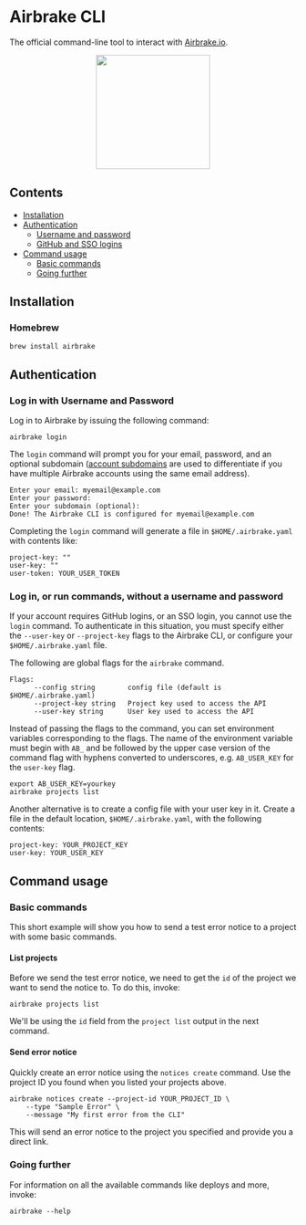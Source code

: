# Airbrake CLI

The official command-line tool to interact with [Airbrake.io](https://airbrake.io/).

<p align="center">
  <img src="https://airbrake-github-assets.s3.amazonaws.com/brand/airbrake-full-logo.png" width="200">
</p>

## Contents
- [Installation](#installation)
- [Authentication](#authentication)
  - [Username and password](#log-in-with-username-and-password)
  - [GitHub and SSO logins](#log-in-or-run-commands-without-a-username-and-password)
- [Command usage](#command-usage)
  - [Basic commands](#basic-commands)
  - [Going further](#going-further)


## Installation


### Homebrew


```
brew install airbrake
```

## Authentication

### Log in with Username and Password

Log in to Airbrake by issuing the following command:

```
airbrake login
```

The `login` command will prompt you for your email, password, and an optional subdomain ([account subdomains](https://airbrake.io/docs/airbrake-faq/what-is-my-subdomain/) are used to differentiate if you have multiple Airbrake accounts using the same email address).

```
Enter your email: myemail@example.com
Enter your password:
Enter your subdomain (optional):
Done! The Airbrake CLI is configured for myemail@example.com
```

Completing the `login` command will generate a file in `$HOME/.airbrake.yaml` with contents like:

```
project-key: ""
user-key: ""
user-token: YOUR_USER_TOKEN
```
### Log in, or run commands, without a username and password

If your account requires GitHub logins, or an SSO login, you cannot use the `login` command. To authenticate in this situation, you must specify either the `--user-key` or `--project-key` flags to the Airbrake CLI, or configure your `$HOME/.airbrake.yaml` file.

The following are global flags for the `airbrake` command.

```
Flags:
      --config string        config file (default is $HOME/.airbrake.yaml)
      --project-key string   Project key used to access the API
      --user-key string      User key used to access the API
```

Instead of passing the flags to the command, you can set environment variables corresponding to the flags. The name of the environment variable must begin with `AB_` and be followed by the upper case version of the command flag with hyphens converted to underscores, e.g. `AB_USER_KEY` for the `user-key` flag.

```
export AB_USER_KEY=yourkey
airbrake projects list
```

Another alternative is to create a config file with your user key in it. Create a file in the default location, `$HOME/.airbrake.yaml`, with the following contents:

```
project-key: YOUR_PROJECT_KEY
user-key: YOUR_USER_KEY
```

## Command usage

### Basic commands

This short example will show you how to send a test error notice to a project with some basic commands.

#### List projects

Before we send the test error notice, we need to get the `id` of the project we want to send the notice to. To do this, invoke:

```
airbrake projects list
```

We'll be using the `id` field from the `project list` output in the next command.

#### Send error notice

Quickly create an error notice using the `notices create` command. Use the project ID you found when you listed your projects above.

```
airbrake notices create --project-id YOUR_PROJECT_ID \
    --type "Sample Error" \
    --message "My first error from the CLI"
```

This will send an error notice to the project you specified and provide you a direct link.

### Going further

For information on all the available commands like deploys and more, invoke:

```
airbrake --help
```
